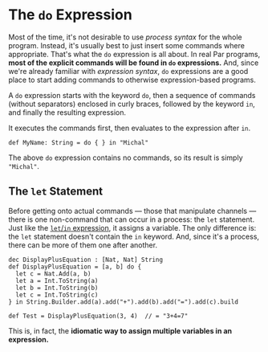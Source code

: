 # The `do` Expression

Most of the time, it's not desirable to use _process syntax_ for the whole program. Instead, it's usually best to
just insert some commands where appropriate. That's what the `do` expression is all about. In real Par programs,
**most of the explicit commands will be found in `do` expressions.** And, since we're already familiar with
_expression syntax_, `do` expressions are a good place to start adding commands to otherwise expression-based programs.

A `do` expression starts with the keyword `do`, then a sequence of commands (without separators) enclosed in
curly braces, followed by the keyword `in`, and finally the resulting expression.

It executes the commands first, then evaluates to the expression after `in`.

```par
def MyName: String = do { } in "Michal"
```

The above `do` expression contains no commands, so its result is simply `"Michal"`.

## The `let` Statement

Before getting onto actual commands — those that manipulate channels — there is one non-command that can occur in
a process: the `let` statement. Just like the [`let`/`in` expression](../structure/let_expressions.md), it assigns
a variable. The only difference is: the `let` statement doesn't contain the `in` keyword. And, since it's a process,
there can be more of them one after another.

```par
dec DisplayPlusEquation : [Nat, Nat] String
def DisplayPlusEquation = [a, b] do {
  let c = Nat.Add(a, b)
  let a = Int.ToString(a)
  let b = Int.ToString(b)
  let c = Int.ToString(c)
} in String.Builder.add(a).add("+").add(b).add("=").add(c).build

def Test = DisplayPlusEquation(3, 4)  // = "3+4=7"
```

This is, in fact, the **idiomatic way to assign multiple variables in an expression.**
